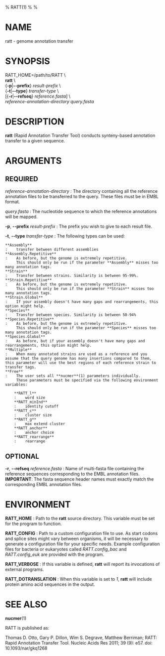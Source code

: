 % RATT(1)
%
%

# NAME

ratt - genome annotation transfer

# SYNOPSIS

RATT_HOME=/path/to/RATT \\ \
**ratt** \\ \
{**-p**|**--prefix**} *result-prefix* \\ \
{**-t**|**--type**} *transfer-type* \\ \
[{**-r**|**--refseq**} *reference.fasta*] \\ \
*reference-annotation-directory*
*query.fasta*

# DESCRIPTION

**ratt** (Rapid Annotation Transfer Tool) conducts synteny-based annotation transfer to a given sequence.

# ARGUMENTS

## REQUIRED

*reference-annotation-directory*
:    The directory containing all the reference annotation files to be transferred to the query.
     These files must be in EMBL format.

*query.fasta*
:    The nucleotide sequence to which the reference annotations will be mapped.

**-p**, **--prefix** *result-prefix*
:	The prefix you wish to give to each result file.

**-t**, **--type** *transfer-type*
:	The following types can be used:

	**Assembly**
	:    transfer between different assemblies
	**Assembly.Repetitive**
	:    As before, but the genome is extremely repetitive.
		 This should only be run if the parameter **Assembly** misses too many annotation tags.
	**Strain**
	:	 Transfer between strains. Similarity is between 95-99%.
	**Strain.Repetitive**
	:    As before, but the genome is extremely repetitive.
	     This should only be run if the parameter **Strain** misses too many annotation tags.
	**Strain.Global**
	:    If your assembly doesn't have many gaps and rearrangements, this option might help.
	**Species**
	:    Transfer between species. Similarity is between 50-94%
	**Species.Repetitive**
	:    As before, but the genome is extremely repetitive.
         This should only be run if the parameter **Species** misses too many annotation tags.
	**Species.Global**
	:    As before, but if your assembly doesn't have many gaps and rearrangements, this option might help.
	**Multiple**
	:    When many annotated strains are used as a reference and you assume that the query genome has many insertions compared to them, this parameter will use the best regions of each reference strain to transfer tags.
	**Free**
	:    The user sets all **nucmer**(1) parameters individually.
	     These parameters must be specified via the following environment variables:

		**RATT_l**
		:    word size
		**RATT_minInd**
		:    identity cutoff
		**RATT_c**
		:    cluster size
		**RATT_g**
		:    max extend cluster
		**RATT_anchor**
		:    anchor choice
		**RATT_rearrange**
		:    rearrange
		
## OPTIONAL

**-r**, **--refseq** *reference.fasta*
:    Name of multi-fasta file containing the reference sequences corresponding to the EMBL annotation files.
     **IMPORTANT**: The fasta sequence header names must exactly match the corresponding EMBL annotation files.

# ENVIRONMENT

**RATT_HOME**
:    Path to the **ratt** source directory.
     This variable must be set for the program to function.

**RATT_CONFIG**
:    Path to a custom configuration file to use.
     As start codons and splice sites might vary between organisms, it will be necessary to generate a configuration file for your specific needs.
	 Example configuration files for bacteria or eukaryotes called *RATT.config_bac* and *RATT.config_euk* are provided with the program.

**RATT_VERBOSE**
:    If this variable is defined, **ratt** will report its invocations of external programs.

**RATT_DOTRANSLATION**
:    When this variable is set to *1*, **ratt** will include protein amino acid sequences in the output.

# SEE ALSO

**nucmer**(1)

RATT is published as:

Thomas D. Otto, Gary P. Dillon, Wim S. Degrave, Matthew Berriman; RATT: Rapid Annotation Transfer Tool. Nucleic Acids Res 2011; 39 (9): e57. doi: 10.1093/nar/gkq1268
